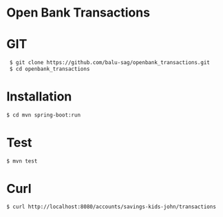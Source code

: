 # Open Bank Transactions


# GIT
```sh
 $ git clone https://github.com/balu-sag/openbank_transactions.git
 $ cd openbank_transactions
 ```

# Installation
```sh
$ cd mvn spring-boot:run
```

# Test
```sh
$ mvn test
```

# Curl

```sh
$ curl http://localhost:8080/accounts/savings-kids-john/transactions
```


